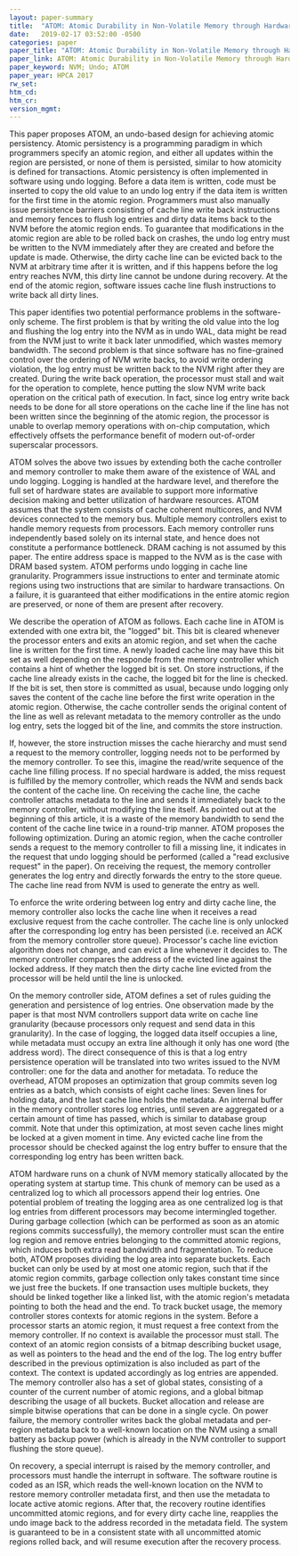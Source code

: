 ```yaml
---
layout: paper-summary
title:  "ATOM: Atomic Durability in Non-Volatile Memory through Hardware Logging"
date:   2019-02-17 03:52:00 -0500
categories: paper
paper_title: "ATOM: Atomic Durability in Non-Volatile Memory through Hardware Logging"
paper_link: ATOM: Atomic Durability in Non-Volatile Memory through Hardware Logging
paper_keyword: NVM; Undo; ATOM
paper_year: HPCA 2017
rw_set: 
htm_cd: 
htm_cr: 
version_mgmt: 
---  
```


This paper proposes ATOM, an undo-based design for achieving atomic persistency. Atomic persistency is a programming paradigm
in which programmers specify an atomic region, and either all updates within the region are persisted, or none of them is 
persisted, similar to how atomicity is defined for transactions. Atomic persistency is often implemented in software using 
undo logging. Before a data item is written, code must be inserted to copy the old value to an undo log entry if the data 
item is written for the first time in the atomic region. Programmers must also manually issue persistence barriers 
consisting of cache line write back instructions and memory fences to flush log entries and dirty data items back to the 
NVM before the atomic region ends. To guarantee that modifications in the atomic region are able to be rolled back on 
crashes, the undo log entry must be written to the NVM immediately after they are created and before the update is made.
Otherwise, the dirty cache line can be evicted back to the NVM at arbitrary time after it is written, and if this happens
before the log entry reaches NVM, this dirty line cannot be undone during recovery. At the end of the atomic region, software
issues cache line flush instructions to write back all dirty lines. 

This paper identifies two potential performance problems in the software-only scheme. The first problem is that by writing 
the old value into the log and flushing the log entry into the NVM as in undo WAL, data might be read from the NVM just to 
write it back later unmodified, which wastes memory bandwidth. The second problem is that since software has no fine-grained
control over the ordering of NVM write backs, to avoid write ordering violation, the log entry must be written back to the 
NVM right after they are created. During the write back operation, the processor must stall and wait for the operation to
complete, hence putting the slow NVM write back operation on the critical path of execution. In fact, since log entry
write back needs to be done for all store operations on the cache line if the line has not been written since the beginning 
of the atomic region, the processor is unable to overlap memory operations with on-chip computation, which effectively
offsets the performance benefit of modern out-of-order superscalar processors.

ATOM solves the above two issues by extending both the cache controller and memory controller to make them aware of the 
existence of WAL and undo logging. Logging is handled at the hardware level, and therefore the full set of hardware states
are available to support more informative decision making and better utilization of hardware resources. ATOM assumes that
the system consists of cache coherent multicores, and NVM devices connected to the memory bus. Multiple memory controllers
exist to handle memory requests from processors. Each memory controller runs independently based solely on its internal
state, and hence does not constitute a performance bottleneck. DRAM caching is not assumed by this paper. The entire 
address space is mapped to the NVM as is the case with DRAM based system. ATOM performs undo logging in cache line 
granularity. Programmers issue instructions to enter and terminate atomic regions using two instructions that are similar
to hardware transactions. On a failure, it is guaranteed that either modifications in the entire atomic region are preserved,
or none of them are present after recovery.

We describe the operation of ATOM as follows. Each cache line in ATOM is extended with one extra bit, the "logged" bit.
This bit is cleared whenever the processor enters and exits an atomic region, and set when the cache line is written
for the first time. A newly loaded cache line may have this bit set as well depending on the responde from the memory
controller which contains a hint of whether the logged bit is set. On store instructions, if the cache line already exists
in the cache, the logged bit for the line is checked. If the bit is set, then store is committed as usual, because undo
logging only saves the content of the cache line before the first write operation in the atomic region. Otherwise, the 
cache controller sends the original content of the line as well as relevant metadata to the memory controller as the undo
log entry, sets the logged bit of the line, and commits the store instruction. 

If, however, the store instruction misses the cache hierarchy and must send a request to the memory controller, logging 
needs not to be performed by the memory controller. To see this, imagine the read/write sequence of the cache line filling 
process. If no special hardware is added, the miss request is fulfilled by the memory controller, which reads the NVM and 
sends back the content of the cache line. On receiving the cache line, the cache controller attachs metadata to the line 
and sends it immediately back to the memory controller, without modifying the line itself. As pointed out at the beginning
of this article, it is a waste of the memory bandwidth to send the content of the cache line twice in a round-trip manner.
ATOM proposes the following optimization. During an atomic region, when the cache controller sends a request to the memory
controller to fill a missing line, it indicates in the request that undo logging should be performed (called a "read 
exclusive request" in the paper). On receiving the request, the memory controller generates the log entry and directly forwards
the entry to the store queue. The cache line read from NVM is used to generate the entry as well. 

To enforce the write ordering between log entry and dirty cache line, the memory controller also locks the cache line
when it receives a read exclusive request from the cache controller. The cache line is only unlocked after the corresponding
log entry has been persisted (i.e. received an ACK from the memory controller store queue). Processor's cache line eviction
algorithm does not change, and can evict a line whenever it decides to. The memory controller compares the address of the 
evicted line against the locked address. If they match then the dirty cache line evicted from the processor will be held
until the line is unlocked. 

On the memory controller side, ATOM defines a set of rules guiding the generation and persistence of log entries. One 
observation made by the paper is that most NVM controllers support data write on cache line granularity (because processors
only request and send data in this granularity). In the case of logging, the logged data itself occupies a line, while 
metadata must occupy an extra line although it only has one word (the address word). The direct consequence of this is 
that a log entry persistence operation will be translated into two writes issued to the NVM controller: one for the data 
and another for metadata. To reduce the overhead, ATOM proposes an optimization that group commits seven log entries as
a batch, which consists of eight cache lines: Seven lines for holding data, and the last cache line holds the metadata.
An internal buffer in the memory controller stores log entries, until seven are aggregated or a certain amount of time
has passed, which is similar to database group commit. Note that under this optimization, at most seven cache lines might
be locked at a given moment in time. Any evicted cache line from the processor should be checked against the log entry
buffer to ensure that the corresponding log entry has been written back.

ATOM hardware runs on a chunk of NVM memory statically allocated by the operating system at startup time. This chunk of 
memory can be used as a centralized log to which all processors append their log entries. One potential problem of treating
the logging area as one centralized log is that log entries from different processors may become intermingled together.
During garbage collection (which can be performed as soon as an atomic regions commits successfully), the memory controller
must scan the entire log region and remove entries belonging to the committed atomic regions, which induces both extra read
bandwidth and fragmentation. To reduce both, ATOM proposes dividing the log area into separate buckets. Each bucket can
only be used by at most one atomic region, such that if the atomic region commits, garbage collection only takes constant 
time since we just free the buckets. If one transaction uses multiple buckets, they should be linked together like a linked
list, with the atomic region's metadata pointing to both the head and the end. To track bucket usage, the memory controller
stores contexts for atomic regions in the system. Before a processor starts an atomic region, it must request a free context
from the memory controller. If no context is available the processor must stall. The context of an atomic region consists of 
a bitmap describing bucket usage, as well as pointers to the head and the end of the log. The log entry buffer described
in the previous optimization is also included as part of the context. The context is updated accordingly as log entries are 
appended. The memory controller also has a set of global states, consisting of a counter of the current number of atomic 
regions, and a global bitmap describing the usage of all buckets. Bucket allocation and release are simple bitwise operations
that can be done in a single cycle. On power failure, the memory controller writes back the global metadata and per-region
metadata back to a well-known location on the NVM using a small battery as backup power (which is already in the NVM 
controller to support flushing the store queue).

On recovery, a special interrupt is raised by the memory controller, and processors must handle the interrupt in software.
The software routine is coded as an ISR, which reads the well-known location on the NVM to restore memory controller metadata
first, and then use the metadata to locate active atomic regions. After that, the recovery routine identifies uncommitted 
atomic regions, and for every dirty cache line, reapplies the undo image back to the address recorded in the metadata field. 
The system is guaranteed to be in a consistent state with all uncommitted atomic regions rolled back, and will resume 
execution after the recovery process.